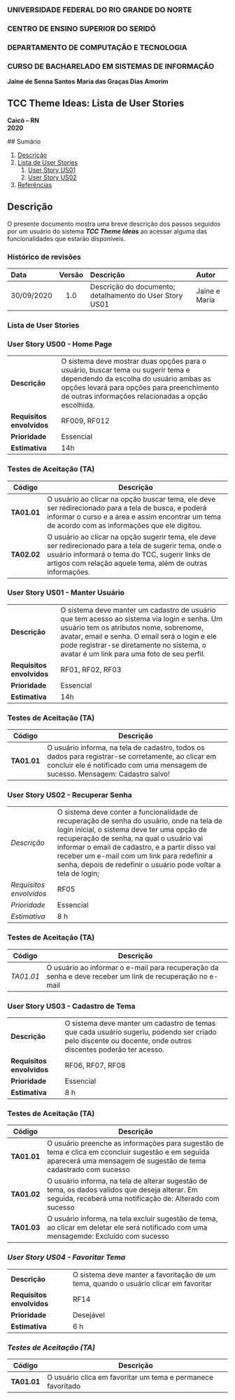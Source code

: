 
### **UNIVERSIDADE FEDERAL DO RIO GRANDE DO NORTE**

### **CENTRO DE ENSINO SUPERIOR DO SERIDÓ**

### **DEPARTAMENTO DE COMPUTAÇÃO E TECNOLOGIA**

### **CURSO DE BACHARELADO EM SISTEMAS DE INFORMAÇÃO**

**Jaine de Senna Santos** 
**Maria das Graças Dias Amorim**  

## **TCC Theme Ideas: Lista de User Stories**

**Caicó – RN**  
**2020**

<div id='sumario'/>
## Sumário

1. [Descrição](#descricao)
2. [Lista de User Stories](#us)
   1. [User Story US01](#us01)
   2. [User Story US02](#us02)
3. [Referências](#referencias)


<div id='descricao'/>

## Descrição

O presente documento mostra uma breve descrição dos passos seguidos por um usuário do sistema ***TCC Theme Ideas*** ao acessar alguma das funcionalidades que estarão disponíveis.


### Histórico de revisões

| Data | Versão | Descrição | Autor |
| :--- | :----: | :---------| :---- |
| 30/09/2020 | 1.0 | Descrição do documento; detalhamento do User Story US01 | Jaine e Maria |

<div id='us'/>

### Lista de User Stories


<div id='us00'/>

### **User Story US00 - Home Page**

|                    |      |
| ------------------ | ---- |
|**Descrição**| O sistema deve mostrar duas opções para o usuário, buscar tema ou sugerir tema e dependendo da escolha do usuário ambas as opções levará para opções para preenchimento de outras informações relacionadas a opção escolhida.|
|**Requisitos envolvidos**| RF009, RF012 |
|**Prioridade**| Essencial |
|**Estimativa**| 14h |

### **Testes de Aceitação (TA)**

| Código | Descrição |
| ------ | --------- |
|**TA01.01**| O usuário ao clicar na opção buscar tema, ele deve ser redirecionado para a tela de busca, e poderá informar o curso e a área e assim encontrar um tema de acordo com as informações que ele digitou. |
|**TA02.02**| O usuário ao clicar na opção sugerir tema, ele deve ser redirecionado para a tela de sugerir tema, onde o usuário informará o tema do TCC, sugerir links de artigos com relação aquele tema, além de outras informações. |


<div id='us01'/>

### **User Story US01 - Manter Usuário**

|                    |      |
| ------------------ | ---- |
|**Descrição**| O sistema deve manter um cadastro de usuário que tem acesso ao sistema via login e senha. Um usuário tem os atributos nome, sobrenome, avatar, email e senha. O email será o login e ele pode registrar-se diretamente no sistema, o avatar é um link para uma foto de seu perfil.|
|**Requisitos envolvidos**| RF01, RF02, RF03 |
|**Prioridade**| Essencial |
|**Estimativa**| 14h |

### **Testes de Aceitação (TA)**

| Código | Descrição |
| ------ | --------- |
|**TA01.01**|O usuário informa, na tela de cadastro, todos os dados para registrar-se corretamente, ao clicar em concluir ele é notificado com uma mensagem de sucesso. Mensagem: Cadastro salvo! |


<div id='us02'/>

### **User Story US02 - Recuperar Senha**

|                    |      |
| ------------------ | ---- |
|*Descrição*| O sistema deve conter a funcionalidade de recuperação de senha do usuário, onde na tela de login inicial, o sistema deve ter uma opção de recuperação de senha, na qual o usuário vai informar o email de cadastro, e a partir disso vai receber um e-mail com um link para redefinir a senha, depois de redefinir o usuário pode voltar a tela de login;|
|*Requisitos envolvidos*|RF05 |
|*Prioridade*| Essencial |
|*Estimativa*| 8 h  |

### **Testes de Aceitação (TA)**

| Código | Descrição |
| ------ | --------- |
|*TA01.01*| O usuário ao informar o e-mail para recuperação da senha e deve receber  um link de recuperação no e-mail |


<div id='us03'/>

### **User Story US03 - Cadastro de Tema**

|                    |      |
| ------------------ | ---- |
|**Descrição**| O sistema deve manter um cadastro de temas que cada usuário sugeriu, podendo ser criado pelo discente ou docente, onde outros discentes poderão ter acesso. |
|**Requisitos envolvidos**|RF06, RF07, RF08 |
|**Prioridade**| Essencial |
|**Estimativa**| 8 h  |

### **Testes de Aceitação (TA)**

| Código | Descrição |
| ------ | --------- |
|**TA01.01**| O usuário preenche as informações para sugestão de tema e clica em cconcluir sugestão e em seguida aparecerá uma mensagem de sugestão de tema cadastrado com sucesso |
|**TA01.02**| O usuário informa, na tela de alterar sugestão de tema, os dados validos que deseja alterar. Em seguida, receberá uma notificação de: Alterado com sucesso|
|**TA01.03**| O usuário informa, na tela excluir sugestão de tema, ao clicar em deletar ele será notificado com uma mensagemde: Excluído com sucesso|

### *User Story US04 - Favoritar Tema*

|                    |      |
| ------------------ | ---- |
|**Descrição**| O sistema deve manter a favoritação de um tema, quando o usuário clicar em favoritar |
|**Requisitos envolvidos**|RF14 |
|**Prioridade**| Desejável |
|**Estimativa**| 6 h  |

### *Testes de Aceitação (TA)*

| Código | Descrição |
| ------ | --------- |
|**TA01.01**| O usuário clica em favoritar um tema e permanece favoritado |


